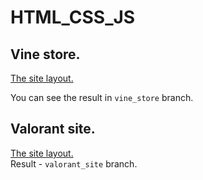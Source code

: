 # HTML_CSS_JS
## Vine store.
[The site layout.](https://www.figma.com/file/14uMiycN37B1uIWpkDquPN/%D0%9D%D0%BE%D0%B2%D0%BE%D0%BA%D1%83%D0%B7%D0%BD%D0%B5%D1%87%D0%BD%D1%8B%D0%B9-%D0%BF%D0%B5%D1%80%D0%B5%D1%83%D0%BB%D0%BE%D0%BA-4%2F1-%2B?node-id=0%3A1&t=m25kSTYSksSPEdFV-0)  

You can see the result in `vine_store` branch.

## Valorant site.
[The site layout.](https://www.figma.com/file/mc4NyQ8AYUV7KjImsy5cVY/Valorant---Agents-page-concept-design-(Community)?node-id=0-1&t=zbKOVWGs4NSkJHjf-0)  
Result - `valorant_site` branch.
